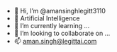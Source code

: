 - 👋 Hi, I’m @amansinghlegitt3110
- 👀 Artificial Intelligence
- 🌱 I’m currently learning ...
- 💞️ I’m looking to collaborate on ...
- 📫 aman.singh@legittai.com

<!---
amansinghlegitt3110/amansinghlegitt3110 is a ✨ special ✨ repository because its `README.md` (this file) appears on your GitHub profile.
You can click the Preview link to take a look at your changes.
--->
